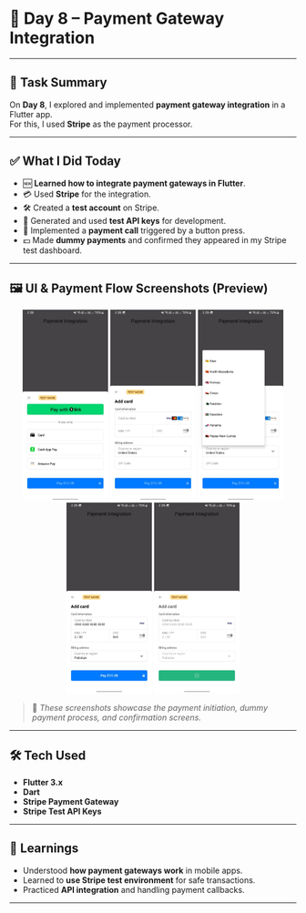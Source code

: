 
# 📅 Day 8 – Payment Gateway Integration

---

## 📌 Task Summary
On **Day 8**, I explored and implemented **payment gateway integration** in a Flutter app.  
For this, I used **Stripe** as the payment processor.

---

## ✅ What I Did Today
- 🆕 **Learned how to integrate payment gateways in Flutter**.
- 💳 Used **Stripe** for the integration.
- 🛠️ Created a **test account** on Stripe.
- 🔑 Generated and used **test API keys** for development.
- 🎯 Implemented a **payment call** triggered by a button press.
- 💵 Made **dummy payments** and confirmed they appeared in my Stripe test dashboard.

---

## 🖼️ UI & Payment Flow Screenshots (Preview)

<p align="center">
  <img src="screenshots/payment_1.jpeg" alt="Payment Screen 1" width="150"/>
  <img src="screenshots/payment_2.jpeg" alt="Payment Screen 2" width="150"/>
  <img src="screenshots/payment_3.jpeg" alt="Payment Screen 3" width="150"/>
  <img src="screenshots/payment_4.jpeg" alt="Payment Screen 4" width="150"/>
  <img src="screenshots/payment_5.jpeg" alt="Payment Confirmation" width="150"/>
</p>

> 📌 *These screenshots showcase the payment initiation, dummy payment process, and confirmation screens.*

---

## 🛠️ Tech Used
- **Flutter 3.x**
- **Dart**
- **Stripe Payment Gateway**
- **Stripe Test API Keys**

---

## 🚀 Learnings
- Understood **how payment gateways work** in mobile apps.
- Learned to **use Stripe test environment** for safe transactions.
- Practiced **API integration** and handling payment callbacks.

---
